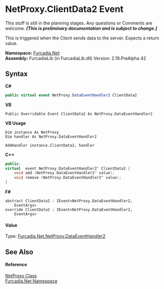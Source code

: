 # NetProxy.ClientData2 Event
This stuff is still in the planning stages. Any questions or Comments are welcome. _**\[This is preliminary documentation and is subject to change.\]**_

This is triggered when the Client sends data to the server. Expects a return value.

**Namespace:**&nbsp;<a href="N_Furcadia_Net">Furcadia.Net</a><br />**Assembly:**&nbsp;FurcadiaLib (in FurcadiaLib.dll) Version: 2.19.PreAlpha 42

## Syntax

**C#**<br />
``` C#
public virtual event NetProxy.DataEventHandler2 ClientData2
```

**VB**<br />
``` VB
Public Overridable Event ClientData2 As NetProxy.DataEventHandler2
```

**VB Usage**<br />
``` VB Usage
Dim instance As NetProxy
Dim handler As NetProxy.DataEventHandler2

AddHandler instance.ClientData2, handler

```

**C++**<br />
``` C++
public:
virtual  event NetProxy.DataEventHandler2^ ClientData2 {
	void add (NetProxy.DataEventHandler2^ value);
	void remove (NetProxy.DataEventHandler2^ value);
}
```

**F#**<br />
``` F#
abstract ClientData2 : IEvent<NetProxy.DataEventHandler2,
    EventArgs>
override ClientData2 : IEvent<NetProxy.DataEventHandler2,
    EventArgs>
```


#### Value
Type: <a href="T_Furcadia_Net_NetProxy_DataEventHandler2">Furcadia.Net.NetProxy.DataEventHandler2</a>

## See Also


#### Reference
<a href="T_Furcadia_Net_NetProxy">NetProxy Class</a><br /><a href="N_Furcadia_Net">Furcadia.Net Namespace</a><br />